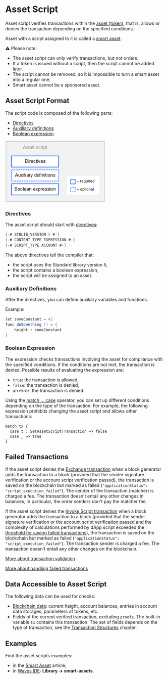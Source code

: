 # Asset Script

Asset script verifies transactions within the [asset (token)](/en/blockchain/token), that is, allows or denies the transaction depending on the specified conditions.

Asset with a script assigned to it is called a [smart asset](/en/building-apps/smart-contracts/what-is-smart-asset).

:warning: Please note: 
- The asset script can only verify transactions, but not orders.
- If a token is issued without a script, then the script cannot be added later.
- The script cannot be removed, so it is impossible to turn a smart asset into a regular one.
- Smart asset cannot be a sponsored asset.

## Asset Script Format

The script code is composed of the following parts:

* [Directives](#directives)
* [Auxiliary definitions](#auxiliary-definitions)
* [Boolean expression](#boolean-expression)

![](./_assets/asset-script-format.png)

### Directives

The asset script should start with [directives](/en/ride/script/directives):

```scala
{-# STDLIB_VERSION 5 #-}
{-# CONTENT_TYPE EXPRESSION #-}
{-# SCRIPT_TYPE ACCOUNT #-}
```

The above directives tell the compiler that:

- the script uses the Standard library version 5,
- the script contains a boolean expression,
- the script will be assigned to an asset.

### Auxiliary Definitions

After the directives, you can define auxiliary variables and functions.

Example:

```scala
let someConstant = 42
func doSomething () = {
    height + someConstant
}
```

### Boolean Expression

The expression checks transactions involving the asset for compliance with the specified conditions. If the conditions are not met, the transaction is denied. Possible results of evaluating the expression are:

* `true`: the transaction is allowed,
* `false`: the transaction is denied,
* an error: the transaction is denied.

Using the [match ... case](/en/ride/operators/match-case) operator, you can set up different conditions depending on the type of the transaction. For example, the following expression prohibits changing the asset script and allows other transactions:

```
match tx {
  case t : SetAssetScriptTransaction => false
  case _ => true
}
```

## Failed Transactions

If the asset script denies the [Exchange transaction](/en/blockchain/transaction-type/exchange-transaction) when a block generator adds the transaction to a block (provided that the sender signature verification or the account script verification passed), the transaction is saved on the blockchain but marked as failed (`"applicationStatus": "script_execution_failed"`). The sender of the transaction (matcher) is charged a fee. The transaction doesn't entail any other changes in balances, in particular, the order senders don't pay the matcher fee.

If the asset script denies the [Invoke Script transaction](/en/blockchain/transaction-type/exchange-transaction) when a block generator adds the transaction to a block (provided that the sender signature verification or the account script verification passed and the complexity of calculations performed by dApp script exceeded the [threshold for saving failed transactions](/en/ride/limits/)), the transaction is saved on the blockchain but marked as failed (`"applicationStatus": "script_execution_failed"`). The transaction sender is charged a fee. The transaction doesn't entail any other changes on the blockchain.

[More about transaction validation](/en/blockchain/transaction/transaction-validation)

[More about handling failed transactions](/en/keep-in-touch/april)

## Data Accessible to Asset Script

The following data can be used for checks:

* [Blockchain data](/en/ride/#blockchain-operation): current height, account balances, entries in account data storages, parameters of tokens, etc.
* Fields of the current verified transaction, excluding `proofs`. The built-in variable `tx` contains this transaction. The set of fields depends on the type of transaction, see the [Transaction Structures](/en/ride/structures/transaction-structures/) chapter.

## Examples

Find the asset scripts examples:
* in the [Smart Asset](/en/building-apps/smart-contracts/what-is-smart-asset) article;
* in [Waves IDE](/en/building-apps/smart-contracts/tools/waves-ide): **Library → smart-assets**.
